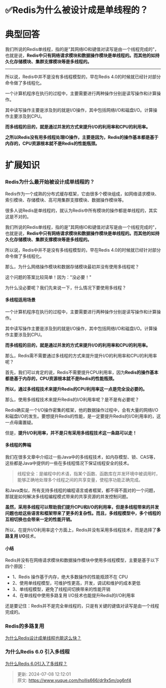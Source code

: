 # ✅Redis为什么被设计成是单线程的？

# 典型回答


我们所说的Redis单线程，指的是"其网络IO和键值对读写是由一个线程完成的"，也就是说，**Redis中只有网络请求模块和数据操作模块是单线程的。而其他的如持久化存储模块、集群支撑模块等是多线程的。**

****

所以说，Redis中并不是没有多线程模型的，早在Redis 4.0的时候就已经针对部分命令做了多线程化。



一个计算机程序在执行的过程中，主要需要进行两种操作分别是读写操作和计算操作。



其中读写操作主要是涉及到的就是I/O操作，其中包括网络I/O和磁盘I/O。计算操作主要涉及到CPU。



**而多线程的目的，就是通过并发的方式来提升I/O的利用率和CPU的利用率。**



**之所以Redis没有用多线程处理IO操作，主要是因为，Redis的操作基本都是基于内存的，CPU资源根本就不是Redis的性能瓶颈。**

# 
# 扩展知识
### Redis为什么最开始被设计成单线程的？


Redis作为一个成熟的分布式缓存框架，它由很多个模块组成，如网络请求模块、索引模块、存储模块、高可用集群支撑模块、数据操作模块等。



很多人说Redis是单线程的，就认为Redis中所有模块的操作都是单线程的，其实这是不对的。



我们所说的Redis单线程，指的是"其网络IO和键值对读写是由一个线程完成的"，也就是说，**Redis中只有网络请求模块和数据操作模块是单线程的。而其他的如持久化存储模块、集群支撑模块等是多线程的。**



所以说，Redis中并不是没有多线程模型的，早在Redis 4.0的时候就已经针对部分命令做了多线程化。



那么，为什么网络操作模块和数据存储模块最初并没有使用多线程呢？



这个问题的答案比较简单！因为："没必要！"



为什么没必要呢？我们先来说一下，什么情况下要使用多线程？



#### 多线程适用场景


一个计算机程序在执行的过程中，主要需要进行两种操作分别是读写操作和计算操作。



其中读写操作主要是涉及到的就是I/O操作，其中包括网络I/O和磁盘I/O。计算操作主要涉及到CPU。



**而多线程的目的，就是通过并发的方式来提升I/O的利用率和CPU的利用率。**



那么，Redis需不需要通过多线程的方式来提升提升I/O的利用率和CPU的利用率呢？



首先，我们可以肯定的说，Redis不需要提升CPU利用率，因为**Redis的操作基本都是基于内存的，CPU资源根本就不是Redis的性能瓶颈。**



**所以，通过多线程技术来提升Redis的CPU利用率这一点是完全没必要的。**



那么，使用多线程技术来提升Redis的I/O利用率呢？是不是有必要呢？



Redis确实是一个I/O操作密集的框架，他的数据操作过程中，会有大量的网络I/O和磁盘I/O的发生。要想提升Redis的性能，是一定要提升Redis的I/O利用率的，这一点毋庸置疑。



但是，**提升I/O利用率，并不是只有采用多线程技术这一条路可以走！**



#### 多线程的弊端


我们在很多文章中介绍过一些Java中的多线程技术，如内存模型、锁、CAS等，这些都是Java中提供的一些在多线程情况下保证线程安全的技术。



> 线程安全：是编程中的术语，指某个函数、函数库在并发环境中被调用时，能够正确地处理多个线程之间的共享变量，使程序功能正确完成。
>



和Java类似，所有支持多线程的编程语言或者框架，都不得不面对的一个问题，那就是如何解决多线程编程模式带来的共享资源的并发控制问题。



**虽然，采用多线程可以帮助我们提升CPU和I/O的利用率，但是多线程带来的并发问题也给这些语言和框架带来了更多的复杂性。而且，多线程模型中，多个线程的互相切换也会带来一定的性能开销。**



所以，在提升I/O利用率这个方面上，Redis并没有采用多线程技术，而是选择了**多路复用 I/O**技术。



#### 小结


Redis并没有在网络请求模块和数据操作模块中使用多线程模型，主要是基于以下四个原因：



+ 1、Redis 操作基于内存，绝大多数操作的性能瓶颈不在 CPU
+ 2、使用单线程模型，可维护性更高，开发，调试和维护的成本更低
+ 3、单线程模型，避免了线程间切换带来的性能开销
+ 4、在单线程中使用多路复用 I/O技术也能提升Redis的I/O利用率



还是要记住：Redis并不是完全单线程的，只是有关键的键值对读写是由一个线程完成的。



### Redis的多路复用


[为什么Redis设计成单线程也能这么快？](https://www.yuque.com/hollis666/dr9x5m/lrhzxqbur0eywnfu)

 

### 为什么Redis 6.0 引入多线程


[为什么Redis 6.0引入了多线程？](https://www.yuque.com/hollis666/dr9x5m/zfpgxa93bmn9png9)



> 更新: 2024-07-08 12:12:01  
> 原文: <https://www.yuque.com/hollis666/dr9x5m/og6nf4>
